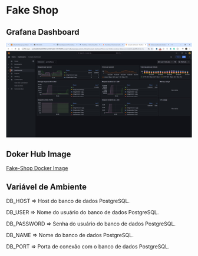 # Fake Shop

## Grafana Dashboard
![Grafana Dashboard](https://github.com/rodferprod/fake-shop/blob/main/prometheus/dashboard.jpg?raw=true)

## Doker Hub Image
[Fake-Shop Docker Image](https://hub.docker.com/r/rjgf/fake-shop/tags)

## Variável de Ambiente
DB_HOST	=> Host do banco de dados PostgreSQL.

DB_USER => Nome do usuário do banco de dados PostgreSQL.

DB_PASSWORD	=> Senha do usuário do banco de dados PostgreSQL.

DB_NAME	=>	Nome do banco de dados PostgreSQL.

DB_PORT	=>	Porta de conexão com o banco de dados PostgreSQL.
